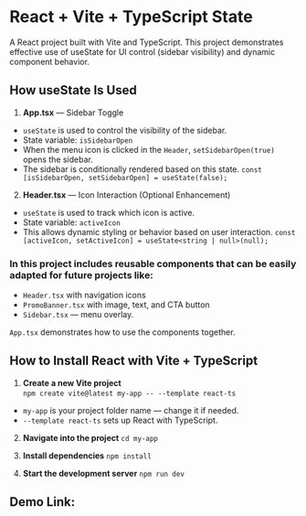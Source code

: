 # React + Vite + TypeScript  State
A React project built with Vite and TypeScript. 
This project demonstrates effective use of useState for UI control (sidebar visibility) and dynamic component behavior.
 
## How useState Is Used
1. **App.tsx** — Sidebar Toggle
- `useState` is used to control the visibility of the sidebar.
- State variable: `isSidebarOpen`
- When the menu icon is clicked in the `Header`, `setSidebarOpen(true)` opens the sidebar.
- The sidebar is conditionally rendered based on this state.
`const [isSidebarOpen, setSidebarOpen] = useState(false);`
2. **Header.tsx** — Icon Interaction (Optional Enhancement)
- `useState` is used to track which icon is active.
- State variable: `activeIcon`
- This allows dynamic styling or behavior based on user interaction.
`const [activeIcon, setActiveIcon] = useState<string | null>(null);`


### In this project includes reusable components that can be easily adapted for future projects like:
- `Header.tsx` with navigation icons
- `PromoBanner.tsx` with image, text, and CTA button 
- `Sidebar.tsx` — menu overlay.

`App.tsx` demonstrates how to use the components together.


## How to Install React with Vite + TypeScript

1. **Create a new Vite project**  
   `npm create vite@latest my-app -- --template react-ts`

- `my-app` is your project folder name — change it if needed.
- `--template react-ts` sets up React with TypeScript.

2. **Navigate into the project**
`cd my-app`

3. **Install dependencies**
`npm install`

4. **Start the development server**
`npm run dev`


## Demo Link:




